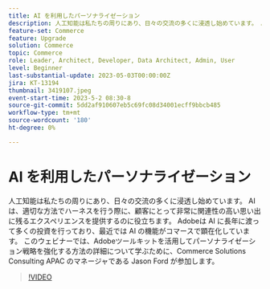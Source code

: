```yaml
---
title: AI を利用したパーソナライゼーション
description: 人工知能は私たちの周りにあり、日々の交流の多くに浸透し始めています。 AI は、適切な方法でハーネスを行う際に、顧客にとって非常に関連性の高い思い出に残るエクスペリエンスを提供するのに役立ちます。 Adobeは AI に長年に渡って多くの投資を行っており、最近では AI の機能がコマースで顕在化しています。 このウェビナーでは、Adobeツールキットを活用してパーソナライゼーション戦略を強化する方法の詳細について学ぶために、Commerce Solutions Consulting APAC のマネージャである Jason Ford が参加します。
feature-set: Commerce
feature: Upgrade
solution: Commerce
topic: Commerce
role: Leader, Architect, Developer, Data Architect, Admin, User
level: Beginner
last-substantial-update: 2023-05-03T00:00:00Z
jira: KT-13194
thumbnail: 3419107.jpeg
event-start-time: 2023-5-2 08:30-8
source-git-commit: 5dd2af910607eb5c69fc08d34001ecff9bbcb485
workflow-type: tm+mt
source-wordcount: '180'
ht-degree: 0%

---
```



# AI を利用したパーソナライゼーション

人工知能は私たちの周りにあり、日々の交流の多くに浸透し始めています。 AI は、適切な方法でハーネスを行う際に、顧客にとって非常に関連性の高い思い出に残るエクスペリエンスを提供するのに役立ちます。 Adobeは AI に長年に渡って多くの投資を行っており、最近では AI の機能がコマースで顕在化しています。 このウェビナーでは、Adobeツールキットを活用してパーソナライゼーション戦略を強化する方法の詳細について学ぶために、Commerce Solutions Consulting APAC のマネージャである Jason Ford が参加します。

>[!VIDEO](https://video.tv.adobe.com/v/3419107/?learn=on)
